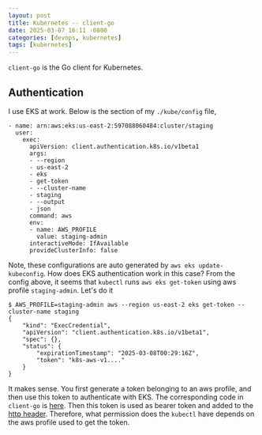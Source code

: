 ```yaml
---
layout: post
title: Kubernetes -- client-go
date: 2025-03-07 16:11 -0800
categories: [devops, kubernetes]
tags: [kubernetes]
---
```


`client-go` is the Go client for Kubernetes.

## Authentication

I use EKS at work. Below is the section of my `./kube/config` file,

```
- name: arn:aws:eks:us-east-2:597088060484:cluster/staging
  user:
    exec:
      apiVersion: client.authentication.k8s.io/v1beta1
      args:
      - --region
      - us-east-2
      - eks
      - get-token
      - --cluster-name
      - staging
      - --output
      - json
      command: aws
      env:
      - name: AWS_PROFILE
        value: staging-admin
      interactiveMode: IfAvailable
      provideClusterInfo: false
```

Note, these configurations are auto generated by `aws eks update-kubeconfig`.
How does EKS authentication work in this case? From the config above, it seems
that `kubectl` runs `aws eks get-token` using aws profile `staging-admin`.
Let's do it

```
$ AWS_PROFILE=staging-admin aws --region us-east-2 eks get-token --cluster-name staging
{
    "kind": "ExecCredential",
    "apiVersion": "client.authentication.k8s.io/v1beta1",
    "spec": {},
    "status": {
        "expirationTimestamp": "2025-03-08T00:29:16Z",
        "token": "k8s-aws-v1...."
    }
}
```

It makes sense. You first generate a token belonging to an aws profile, and
then use this token to authenticate with EKS. The corresponding code in
`client-go` is
[here](https://github.com/kubernetes/client-go/blob/0445543f66b618cc810ab1a0c816ef473891f473/plugin/pkg/client/auth/exec/exec.go#L436).
Then this token is used as bearer token and added to the
[http header](https://github.com/kubernetes/client-go/blob/0445543f66b618cc810ab1a0c816ef473891f473/plugin/pkg/client/auth/exec/exec.go#L350).
Therefore, what permission does the `kubectl` have depends on the aws profile
used to get the token.
